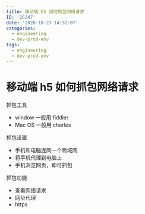 ```yaml
---
title: 移动端 h5 如何抓包网络请求
ID: '26347'
date: '2020-10-27 14:32:07'
categories:
  - engineering
  - dev-prod-env
tags:
  - engineering
  - dev-prod-env
---
```


# 移动端 h5 如何抓包网络请求

抓包工具

- window 一般用 fiddler
- Mac OS 一般用 charles

抓包设置

- 手机和电脑连同一个局域网
- 将手机代理到电脑上
- 手机浏览网页，即可抓包

抓包功能

- 查看网络请求
- 网址代理
- https
 
 
 
 
 
 
 
 
 
 
 
 
 
 
 
 
 
 
 
 
 
 
 
 

